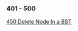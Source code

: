 ### 401 - 500
[450 Delete Node In a BST](https://github.com/srdczk/leetcode/tree/master/src/a0401_0500/A0450.java)